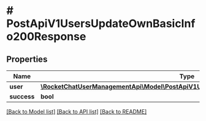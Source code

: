 # # PostApiV1UsersUpdateOwnBasicInfo200Response

## Properties

Name | Type | Description | Notes
------------ | ------------- | ------------- | -------------
**user** | [**\RocketChatUserManagementApi\Model\PostApiV1UsersUpdateOwnBasicInfo200ResponseUser**](PostApiV1UsersUpdateOwnBasicInfo200ResponseUser.md) |  | [optional]
**success** | **bool** |  | [optional]

[[Back to Model list]](../../README.md#models) [[Back to API list]](../../README.md#endpoints) [[Back to README]](../../README.md)
